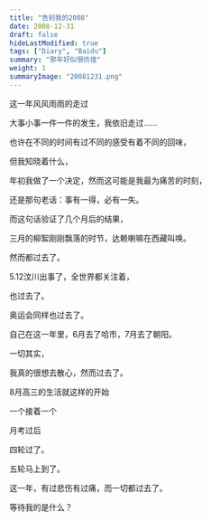 ```yaml
---
title: "告别我的2008"
date: 2008-12-31
draft: false
hideLastModified: true
tags: ["Diary", "Baidu"]
summary: "那年好似很彷徨"
weight: 1
summaryImage: "20081231.png"
---
```


这一年风风雨雨的走过

大事小事一件一件的发生，我依旧走过……

也许在不同的时间有过不同的感受有着不同的回味，

但我知晓着什么，

年初我做了一个决定，然而这可能是我最为痛苦的时刻，

还是那句老话：事有一得，必有一失。

而这句话验证了几个月后的结果，

三月的柳絮刚刚飘落的时节，达赖喇嘛在西藏叫唤。

然而都过去了。

5.12汶川出事了，全世界都关注着，

也过去了。

奥运会同样也过去了。

自己在这一年里，6月去了哈市，7月去了朝阳。

一切其实，

我真的很想去散心，然而过去了。

8月高三的生活就这样的开始

一个接着一个

月考过后

四轮过了。

五轮马上到了。

这一年，有过悲伤有过痛，而一切都过去了。

等待我的是什么？